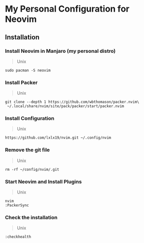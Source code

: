 # My Personal Configuration for Neovim

## Installation 

### Install Neovim in Manjaro (my personal distro)
> Unix
```shell
sudo pacman -S neovim 
```

### Install Packer
> Unix
```shell
git clone --depth 1 https://github.com/wbthomason/packer.nvim\
 ~/.local/share/nvim/site/pack/packer/start/packer.nvim
```

### Install Configuration 
> Unix
```shell
https://github.com/lxlx19/nvim.git ~/.config/nvim 
```

### Remove the git file
> Unix
```shell
rm -rf ~/config/nvim/.git
```

### Start Neovim and Install Plugins
> Unix
```shell
nvim 
:PackerSync
```

### Check the installation 
> Unix
```shell
:checkhealth
```
